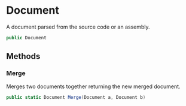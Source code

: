 # Document
A document parsed from the source code or an assembly.

```cs
public Document 
```

## Methods
### Merge
Merges two documents together returning the new merged document.

```cs
public static Document Merge(Document a, Document b)
```

